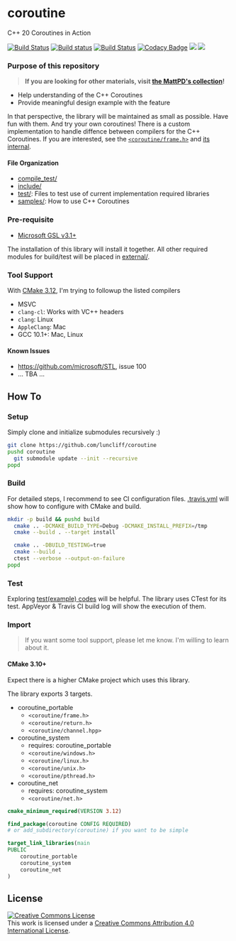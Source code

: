 # coroutine

C++ 20 Coroutines in Action

[![Build Status](https://dev.azure.com/luncliff/personal/_apis/build/status/luncliff.coroutine?branchName=dev/2.0)](https://dev.azure.com/luncliff/personal/_build/latest?definitionId=27&branchName=dev/2.0)
[![Build status](https://ci.appveyor.com/api/projects/status/vpjssf4g6cv4a4ys/branch/master?svg=true)](https://ci.appveyor.com/project/luncliff/coroutine/branch/master)
[![Build Status](https://travis-ci.org/luncliff/coroutine.svg?branch=dev/2.0)](https://travis-ci.org/luncliff/coroutine)
[![Codacy Badge](https://api.codacy.com/project/badge/Grade/38aa16f6d7e046898af3835918c0cd5e)](https://app.codacy.com/app/luncliff/coroutine?utm_source=github.com&utm_medium=referral&utm_content=luncliff/coroutine&utm_campaign=Badge_Grade_Dashboard)
[![](https://sonarcloud.io/api/project_badges/measure?project=luncliff_coroutine&metric=sqale_rating)](https://sonarcloud.io/dashboard?id=luncliff_coroutine)
[![](https://sonarcloud.io/api/project_badges/measure?project=luncliff_coroutine&metric=ncloc)](https://sonarcloud.io/dashboard?id=luncliff_coroutine)

### Purpose of this repository

> **If you are looking for other materials, visit [the MattPD's collection](https://gist.github.com/MattPD/9b55db49537a90545a90447392ad3aeb#file-cpp-std-coroutines-draft-md)!**

* Help understanding of the C++ Coroutines
* Provide meaningful design example with the feature

In that perspective, the library will be maintained as small as possible. Have fun with them. And try your own coroutines!
There is a custom implementation to handle diffence between compilers for the C++ Coroutines. If you are interested, see the [`<coroutine/frame.h>`](./include/coroutine/frame.h) and [its internal](./src/modules/frame.cpp).

#### File Organization

* [compile_test/](./compile_test/)
* [include/](./include/coroutine)
* [test/](./test/): Files to test use of current implementation required libraries
* [samples/](./samples): How to use C++ Coroutines

### Pre-requisite

* [Microsoft GSL v3.1+](https://github.com/microsoft/GSL/releases)

The installation of this library will install it together.
All other required modules for build/test will be placed in [external/](./external).

### Tool Support

With [CMake 3.12](./CMakeLists.txt), I'm trying to followup the listed compilers

* MSVC
* `clang-cl`: Works with VC++ headers
* `clang`: Linux
* `AppleClang`: Mac
* GCC 10.1+: Mac, Linux

#### Known Issues

* https://github.com/microsoft/STL, issue 100
* ... TBA ...

## How To

### Setup

Simply clone and initialize submodules recursively :)

```bash
git clone https://github.com/luncliff/coroutine
pushd coroutine
  git submodule update --init --recursive
popd
```

### Build

For detailed steps, I recommend to see CI configuration files. [.travis.yml](./.travis.yml) will show how to configure with CMake and build.

```bash
mkdir -p build && pushd build
  cmake .. -DCMAKE_BUILD_TYPE=Debug -DCMAKE_INSTALL_PREFIX=/tmp
  cmake --build . --target install

  cmake .. -DBUILD_TESTING=true
  cmake --build .
  ctest --verbose --output-on-failure
popd
```

### Test

Exploring [test(example) codes](./test) will be helpful. The library uses CTest for its test.
AppVeyor & Travis CI build log will show the execution of them.

### Import

> If you want some tool support, please let me know. 
> I'm willing to learn about it.

#### CMake 3.10+

Expect there is a higher CMake project which uses this library.

The library exports 3 targets.

* coroutine_portable
  * `<coroutine/frame.h>`
  * `<coroutine/return.h>`
  * `<coroutine/channel.hpp>`
* coroutine_system
  * requires: coroutine_portable
  * `<coroutine/windows.h>`
  * `<coroutine/linux.h>`
  * `<coroutine/unix.h>`
  * `<coroutine/pthread.h>`
* coroutine_net 
  * requires: coroutine_system
  * `<coroutine/net.h>`

```cmake
cmake_minimum_required(VERSION 3.12)

find_package(coroutine CONFIG REQUIRED)
# or add_subdirectory(coroutine) if you want to be simple

target_link_libraries(main
PUBLIC
    coroutine_portable
    coroutine_system
    coroutine_net
)
```

## License

<a rel="license" href="http://creativecommons.org/licenses/by/4.0/"><img alt="Creative Commons License" style="border-width:0" src="https://i.creativecommons.org/l/by/4.0/88x31.png" /></a><br />This work is licensed under a <a rel="license" href="http://creativecommons.org/licenses/by/4.0/">Creative Commons Attribution 4.0 International License</a>.
